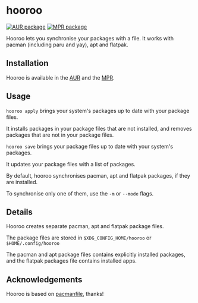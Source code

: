# hooroo

[![AUR package](https://repology.org/badge/version-for-repo/aur/hooroo.svg)](https://aur.archlinux.org/packages/hooroo)
[![MPR package](https://repology.org/badge/version-for-repo/mpr/hooroo.svg)](https://mpr.makedeb.org/packages/hooroo)

Hooroo lets you synchronise your packages with a file.
It works with pacman (including paru and yay), apt and flatpak.

## Installation
Hooroo is available in the [AUR](https://aur.archlinux.org/packages/hooroo) and the [MPR](https://mpr.makedeb.org/packages/hooroo).

## Usage
`hooroo apply` brings your system's packages up to date with your package files.

It installs packages in your package files that are not installed, and removes packages that are not in your package files.

`hooroo save` brings your package files up to date with your system's packages.

It updates your package files with a list of packages.

By default, hooroo synchronises pacman, apt and flatpak packages, if they are installed.

To synchronise only one of them, use the `-m` or `--mode` flags.

## Details
Hooroo creates separate pacman, apt and flatpak package files.

The package files are stored in `$XDG_CONFIG_HOME/hooroo` or `$HOME/.config/hooroo`

The pacman and apt package files contains explicitly installed packages, and the flatpak packages file contains installed apps.

## Acknowledgements
Hooroo is based on [pacmanfile](https://github.com/cloudlena/pacmanfile), thanks!
